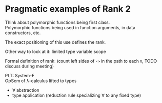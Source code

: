 
Pragmatic examples of Rank 2 
============================


Think about polymorphic functions being first class.  
Polymorphic functions being used in function arguments, in data constructors, etc. 

The exact positioning of this use defines the rank. 

Other way to look at it:  limited type variable scope

Formal definition of rank: (count left sides of `->` in the path to each `∀`,  TODO discuss during meeting)

PLT:  System-F   
OpSem of λ-calculus lifted to types 

* ∀ abstraction 
* type application (reduction rule specializing ∀ to any fixed type)



